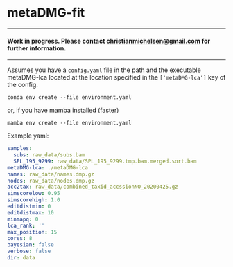 # metaDMG-fit

---

#### Work in progress. Please contact christianmichelsen@gmail.com for further information.

---

Assumes you have a `config.yaml` file in the path and the executable metaDMG-lca located at the location specified in the `['metaDMG-lca']` key of the config.

```
conda env create --file environment.yaml
```
or, if you have mamba installed (faster)
```
mamba env create --file environment.yaml
```


Example yaml:
```yaml
samples:
  subs: raw_data/subs.bam
  SPL_195_9299: raw_data/SPL_195_9299.tmp.bam.merged.sort.bam
metaDMG-lca: ./metaDMG-lca
names: raw_data/names.dmp.gz
nodes: raw_data/nodes.dmp.gz
acc2tax: raw_data/combined_taxid_accssionNO_20200425.gz
simscorelow: 0.95
simscorehigh: 1.0
editdistmin: 0
editdistmax: 10
minmapq: 0
lca_rank: ''
max_position: 15
cores: 8
bayesian: false
verbose: false
dir: data
```
